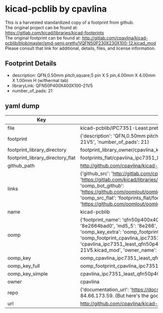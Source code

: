 # kicad-pcblib by cpavlina  
This is a harvested standardized copy of a footprint from github.  
The original project can be found at:  
https://gitlab.com/kicad/libraries/kicad-footprints  
The original footprint can be found at:
http://gitlab.com/cpavlina/kicad-pcblib/blob/master/smd-semi.pretty/VQFN50P230X230X100-12.kicad_mod
Please consult that link for additional, details, files, and license information.  
## Footprint Details
* description: QFN,0.50mm pitch,square;5 pin X 5 pin,4.00mm X 4.00mm X 1.00mm H (w/thermal tab)  
* libraryLink: QFN50P400X400X100-21V5  
* number_of_pads: 21  
## yaml dump  
| Key | Value |  
| --- | --- |  
| file | kicad-pcblib/IPC7351-Least.pretty/QFN50P400X400X100-21V5.kicad_mod |  
| footprint | {'description': 'QFN,0.50mm pitch,square;5 pin X 5 pin,4.00mm X 4.00mm X 1.00mm H (w/thermal tab)', 'libraryLink': 'QFN50P400X400X100-21V5', 'number_of_pads': 21} |  
| footprint_library_directory | footprint_library_owner/cpavlina_kicad-pcblib |  
| footprint_library_directory_flat | footprints_flat/cpavlina_ipc7351_least_qfn50p400x400x100_21v5/working |  
| github_path | http://github.com/cpavlina/kicad-pcblib/blob/master/IPC7351-Least.pretty/QFN50P400X400X100-21V5.kicad_mod |  
| links | {'github_src': 'http://gitlab.com/cpavlina/kicad-pcblib/blob/master/smd-semi.pretty/VQFN50P230X230X100-12.kicad_mod', 'github_src_repo': 'https://gitlab.com/kicad/libraries/kicad-footprints', 'oomp_bot': 'footprints/cpavlina_ipc7351_least_qfn50p400x400x100_21v5/working', 'oomp_bot_github': 'https://github.com/oomlout/oomlout_oomp_footprint_bot/tree/main/footprints/cpavlina_ipc7351_least_qfn50p400x400x100_21v5/working', 'oomp_src_flat': 'footprints_flat/footprints_flat/cpavlina_ipc7351_least_qfn50p400x400x100_21v5/working', 'oomp_src_flat_github': 'https://github.com/oomlout/oomlout_oomp_footprint_src/tree/main/footprints_flat/cpavlina_ipc7351_least_qfn50p400x400x100_21v5/working'} |  
| name | kicad-pcblib |  
| oomp | {'footprint_name': 'qfn50p400x400x100_21v5', 'library_name': 'ipc7351_least', 'md5': '8e2664bad04e2e7d180dcd8788e93883', 'md5_10': '8e2664bad0', 'md5_5': '8e266', 'md5_6': '8e2664', 'oomp_key': 'oomp_cpavlina_ipc7351_least_qfn50p400x400x100_21v5', 'oomp_key_extra': 'oomp_footprint_cpavlina_ipc7351_least_qfn50p400x400x100_21v5', 'oomp_key_full': 'oomp_footprint_cpavlina_ipc7351_least_qfn50p400x400x100_21v5_8e2664', 'oomp_key_simple': 'cpavlina_ipc7351_least_qfn50p400x400x100_21v5', 'original_filename': 'kicad-pcblib/IPC7351-Least.pretty/QFN50P400X400X100-21V5.kicad_mod', 'owner_name': 'cpavlina'} |  
| oomp_key | oomp_cpavlina_ipc7351_least_qfn50p400x400x100_21v5 |  
| oomp_key_full | oomp_footprint_cpavlina_ipc7351_least_qfn50p400x400x100_21v5 |  
| oomp_key_simple | cpavlina_ipc7351_least_qfn50p400x400x100_21v5 |  
| owner | cpavlina |  
| repo | {'documentation_url': 'https://docs.github.com/rest/overview/resources-in-the-rest-api#rate-limiting', 'message': "API rate limit exceeded for 84.66.173.59. (But here's the good news: Authenticated requests get a higher rate limit. Check out the documentation for more details.)"} |  
| url | http://github.com/cpavlina/kicad-pcblib |  

